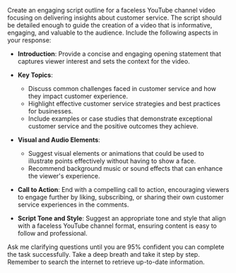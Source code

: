 Create an engaging script outline for a faceless YouTube channel video focusing on delivering insights about customer service. The script should be detailed enough to guide the creation of a video that is informative, engaging, and valuable to the audience. Include the following aspects in your response:

- **Introduction**: Provide a concise and engaging opening statement that captures viewer interest and sets the context for the video.
  
- **Key Topics**:
  - Discuss common challenges faced in customer service and how they impact customer experience.
  - Highlight effective customer service strategies and best practices for businesses.
  - Include examples or case studies that demonstrate exceptional customer service and the positive outcomes they achieve.
  
- **Visual and Audio Elements**:
  - Suggest visual elements or animations that could be used to illustrate points effectively without having to show a face.
  - Recommend background music or sound effects that can enhance the viewer's experience.
  
- **Call to Action**: End with a compelling call to action, encouraging viewers to engage further by liking, subscribing, or sharing their own customer service experiences in the comments.
  
- **Script Tone and Style**: Suggest an appropriate tone and style that align with a faceless YouTube channel format, ensuring content is easy to follow and professional.

Ask me clarifying questions until you are 95% confident you can complete the task successfully. Take a deep breath and take it step by step. Remember to search the internet to retrieve up-to-date information.